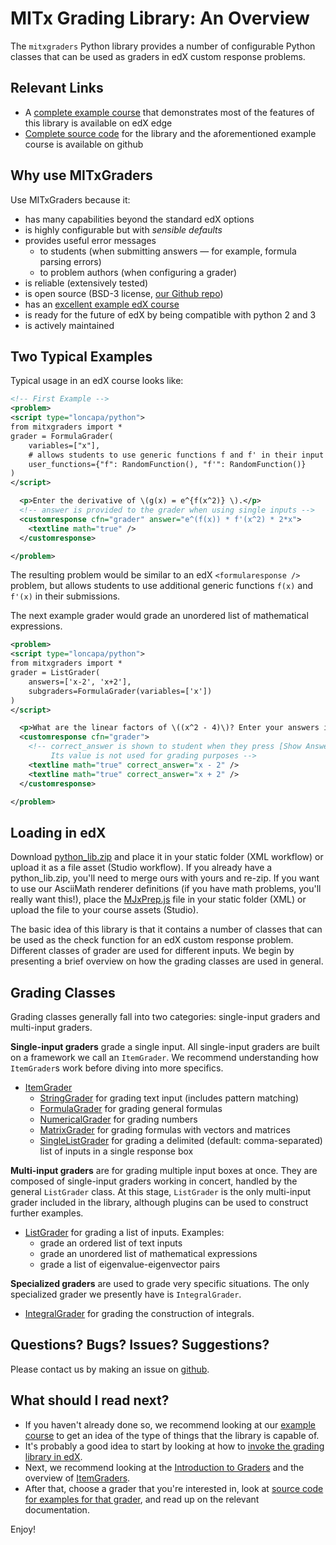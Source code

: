# MITx Grading Library: An Overview

The `mitxgraders` Python library provides a number of configurable Python classes that can be used as graders in edX custom response problems.

## Relevant Links

* A [complete example course](https://edge.edx.org/courses/course-v1:MITx+grading-library+examples/) that demonstrates most of the features of this library is available on edX edge
* [Complete source code](https://github.com/mitodl/mitx-grading-library) for the library and the aforementioned example course is available on github


## Why use MITxGraders

Use MITxGraders because it:

- has many capabilities beyond the standard edX options
- is highly configurable but with *sensible defaults*
- provides useful error messages
    - to students (when submitting answers &mdash; for example, formula parsing errors)
    - to problem authors (when configuring a grader)
- is reliable (extensively tested)
- is open source (BSD-3 license, [our Github repo](https://github.com/mitodl/mitx-grading-library))
- has an [excellent example edX course](https://edge.edx.org/courses/course-v1:MITx+grading-library+examples/)
- is ready for the future of edX by being compatible with python 2 and 3
- is actively maintained


## Two Typical Examples

Typical usage in an edX course looks like:
```XML
<!-- First Example -->
<problem>
<script type="loncapa/python">
from mitxgraders import *
grader = FormulaGrader(
    variables=["x"],
    # allows students to use generic functions f and f' in their input
    user_functions={"f": RandomFunction(), "f'": RandomFunction()}
)
</script>

  <p>Enter the derivative of \(g(x) = e^{f(x^2)} \).</p>
  <!-- answer is provided to the grader when using single inputs -->
  <customresponse cfn="grader" answer="e^(f(x)) * f'(x^2) * 2*x">
    <textline math="true" />
  </customresponse>

</problem>
```
The resulting problem would be similar to an edX `<formularesponse />` problem, but allows students to use additional generic functions `f(x)` and `f'(x)` in their submissions.

The next example grader would grade an unordered list of mathematical expressions.

```XML
<problem>
<script type="loncapa/python">
from mitxgraders import *
grader = ListGrader(
    answers=['x-2', 'x+2'],
    subgraders=FormulaGrader(variables=['x'])
)
</script>

  <p>What are the linear factors of \((x^2 - 4)\)? Enter your answers in any order.</p>
  <customresponse cfn="grader">
    <!-- correct_answer is shown to student when they press [Show Answer].
         Its value is not used for grading purposes -->
    <textline math="true" correct_answer="x - 2" />
    <textline math="true" correct_answer="x + 2" />
  </customresponse>

</problem>
```

## Loading in edX

Download [python_lib.zip](https://github.com/mitodl/mitx-grading-library/raw/master/python_lib.zip) and place it in your static folder (XML workflow) or upload it as a file asset (Studio workflow). If you already have a python_lib.zip, you'll need to merge ours with yours and re-zip. If you want to use our AsciiMath renderer definitions (if you have math problems, you'll really want this!), place the [MJxPrep.js](https://raw.githubusercontent.com/mitodl/mitx-grading-library/master/MJxPrep.js) file in your static folder (XML) or upload the file to your course assets (Studio).

The basic idea of this library is that it contains a number of classes that can be used as the check function for an edX custom response problem. Different classes of grader are used for different inputs. We begin by presenting a brief overview on how the grading classes are used in general.


## Grading Classes

Grading classes generally fall into two categories: single-input graders and multi-input graders.

**Single-input graders** grade a single input. All single-input graders are built on a framework we call an `ItemGrader`. We recommend understanding how `ItemGrader`s work before diving into more specifics.

- [ItemGrader](item_grader.md)
    - [StringGrader](string_grader.md) for grading text input (includes pattern matching)
    - [FormulaGrader](grading_math/formula_grader.md) for grading general formulas
    - [NumericalGrader](grading_math/numerical_grader.md) for grading numbers
    - [MatrixGrader](grading_math/matrix_grader/matrix_grader.md) for grading formulas with vectors and matrices
    - [SingleListGrader](grading_lists/single_list_grader.md) for grading a delimited (default: comma-separated) list of inputs in a single response box

**Multi-input graders** are for grading multiple input boxes at once. They are composed of single-input graders working in concert, handled by the general `ListGrader` class. At this stage, `ListGrader` is the only multi-input grader included in the library, although plugins can be used to construct further examples.

- [ListGrader](grading_lists/list_grader.md) for grading a list of inputs. Examples:
    - grade an ordered list of text inputs
    - grade an unordered list of mathematical expressions
    - grade a list of eigenvalue-eigenvector pairs

**Specialized graders** are used to grade very specific situations. The only specialized grader we presently have is `IntegralGrader`.

- [IntegralGrader](grading_math/integral_grader.md) for grading the construction of integrals.


## Questions? Bugs? Issues? Suggestions?

Please contact us by making an issue on [github](https://github.com/mitodl/mitx-grading-library).


## What should I read next?

- If you haven't already done so, we recommend looking at our [example course](https://edge.edx.org/courses/course-v1:MITx+grading-library+examples/) to get an idea of the type of things that the library is capable of.
- It's probably a good idea to start by looking at how to [invoke the grading library in edX](edx.md).
- Next, we recommend looking at the [Introduction to Graders](graders.md) and the overview of [ItemGraders](item_grader.md).
- After that, choose a grader that you're interested in, look at [source code for examples for that grader](https://github.com/mitodl/mitx-grading-library/tree/master/course/problem), and read up on the relevant documentation.

Enjoy!

